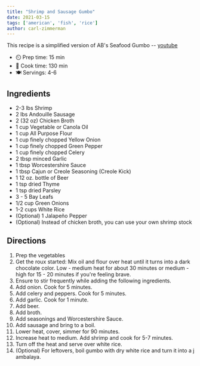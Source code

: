 ```yaml
---
title: "Shrimp and Sausage Gumbo"
date: 2021-03-15
tags: ['american', 'fish', 'rice']
author: carl-zimmerman
---
```


This recipe is a simplified version of AB's Seafood Gumbo -- [youtube](https://youtu.be/XuiKYWb7s5o)

- ⏲️ Prep time: 15 min
- 🍳 Cook time: 130 min
- 🍽️ Servings: 4-6

## Ingredients

- 2-3 lbs Shrimp
- 2 lbs Andouille Sausage
- 2 (32 oz) Chicken Broth
- 1 cup Vegetable or Canola Oil
- 1 cup All Purpose Flour
- 1 cup finely chopped Yellow Onion
- 1 cup finely chopped Green Pepper
- 1 cup finely chopped Celery
- 2 tbsp minced Garlic
- 1 tbsp Worcestershire Sauce
- 1 tbsp Cajun or Creole Seasoning (Creole Kick)
- 1 12 oz. bottle of Beer
- 1 tsp dried Thyme
- 1 tsp dried Parsley
- 3 - 5 Bay Leafs
- 1/2 cup Green Onions
- 1-2 cups White Rice
- (Optional) 1 Jalapeño Pepper
- (Optional) Instead of chicken broth, you can use your own shrimp stock

## Directions

1. Prep the vegetables
2. Get the roux started: Mix oil and flour over heat until it turns into a dark chocolate color. Low - medium heat for about 30 minutes or medium - high for 15 - 20 minutes if you're feeling brave.
3. Ensure to stir frequently while adding the following ingredients.
4. Add onion. Cook for 5 minutes.
5. Add celery and peppers. Cook for 5 minutes.
6. Add garlic. Cook for 1 minute.
7. Add beer.
8. Add broth.
9. Add seasonings and Worcestershire Sauce.
10. Add sausage and bring to a boil.
11. Lower heat, cover, simmer for 90 minutes.
12. Increase heat to medium. Add shrimp and cook for 5-7 minutes.
13. Turn off the heat and serve over white rice.
14. (Optional) For leftovers, boil gumbo with dry white rice and turn it into a jambalaya.
